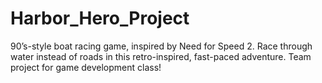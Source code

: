 # Harbor_Hero_Project
90’s-style boat racing game, inspired by Need for Speed 2. Race through water instead of roads in this retro-inspired, fast-paced adventure. Team project for game development class! 
